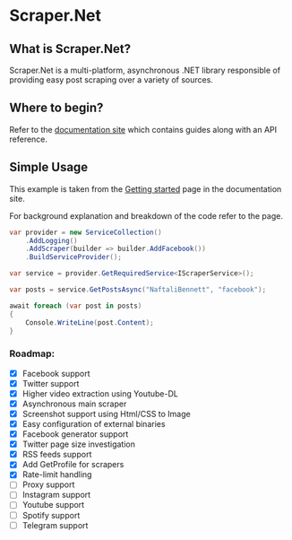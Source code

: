 # Scraper.Net

## What is Scraper.Net?

Scraper.Net is a multi-platform, asynchronous .NET library responsible of providing easy post scraping over a variety of sources.

## Where to begin?

Refer to the [documentation site]("https://scraper-net.github.io/Scraper.Net/) which contains guides along with an API reference.

## Simple Usage

This example is taken from the [Getting started](https://scraper-net.github.io/Scraper.Net/articles/getting_started.html) page in the documentation site.

For background explanation and breakdown of the code refer to the page.

```cs
var provider = new ServiceCollection()
    .AddLogging()
    .AddScraper(builder => builder.AddFacebook())
    .BuildServiceProvider();

var service = provider.GetRequiredService<IScraperService>();

var posts = service.GetPostsAsync("NaftaliBennett", "facebook");

await foreach (var post in posts)
{
    Console.WriteLine(post.Content);
}
```

### Roadmap:

- [x] Facebook support
- [x] Twitter support
- [x] Higher video extraction using Youtube-DL
- [x] Asynchronous main scraper
- [x] Screenshot support using Html/CSS to Image
- [x] Easy configuration of external binaries
- [x] Facebook generator support
- [x] Twitter page size investigation
- [x] RSS feeds support
- [x] Add GetProfile for scrapers
- [x] Rate-limit handling
- [ ] Proxy support
- [ ] Instagram support
- [ ] Youtube support
- [ ] Spotify support
- [ ] Telegram support